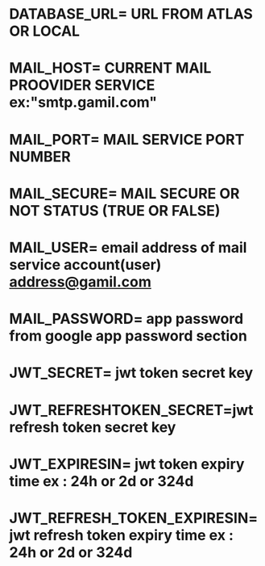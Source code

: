 # DATABASE_URL= URL FROM ATLAS OR LOCAL

# MAIL_HOST= CURRENT MAIL PROOVIDER SERVICE ex:"smtp.gamil.com"

# MAIL_PORT= MAIL SERVICE PORT NUMBER

# MAIL_SECURE= MAIL SECURE OR NOT STATUS (TRUE OR FALSE)

# MAIL_USER= email address of mail service account(user) address@gamil.com

# MAIL_PASSWORD= app password from google app password section

# JWT_SECRET= jwt token secret key

# JWT_REFRESHTOKEN_SECRET=jwt refresh token secret key

# JWT_EXPIRESIN= jwt token expiry time ex : 24h or  2d or 324d

# JWT_REFRESH_TOKEN_EXPIRESIN= jwt refresh token expiry time ex : 24h or  2d or 324d
